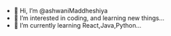 - 👋 Hi, I’m @ashwaniMaddheshiya
- 👀 I’m interested in coding, and learning new things...
- 🌱 I’m currently learning React,Java,Python...

<!---
ashwaniMaddheshiya/ashwaniMaddheshiya is a ✨ special ✨ repository because its `README.md` (this file) appears on your GitHub profile.
You can click the Preview link to take a look at your changes.
--->
